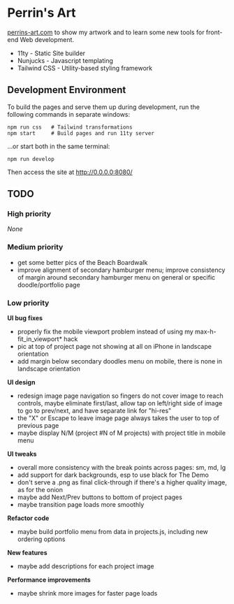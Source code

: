 # Perrin's Art

[perrins-art.com](https://perrins-art.com/)
to show my artwork and to learn some new tools for front-end Web development.

- 11ty - Static Site builder
- Nunjucks - Javascript templating
- Tailwind CSS - Utility-based styling framework


## Development Environment

To build the pages and serve them up during development, run the following commands in separate windows:

    npm run css   # Tailwind transformations
    npm start     # Build pages and run 11ty server

...or start both in the same terminal:

    npm run develop

Then access the site at http://0.0.0.0:8080/


## TODO

### High priority
_None_

### Medium priority
- get some better pics of the Beach Boardwalk
- improve alignment of secondary hamburger menu;
  improve consistency of margin around secondary hamburger menu
  on general or specific doodle/portfolio page

### Low priority

**UI bug fixes**
- properly fix the mobile viewport problem instead of using my max-h-fit_in_viewport* hack
- pic at top of project page not showing at all on iPhone in landscape orientation
- add margin below secondary doodles menu on mobile, there is none in landscape orientation

**UI design**
- redesign image page navigation so fingers do not cover image to reach controls,
  maybe eliminate first/last, allow tap on left/right side of image to go to
  prev/next, and have separate link for "hi-res"
- the "X" or Escape to leave image page always takes the user to top of previous page
- maybe display N/M (project #N of M projects) with project title in mobile menu

**UI tweaks**
- overall more consistency with the break points across pages: sm, md, lg
- add support for dark backgrounds, esp to use black for The Demo
- don't serve a .png as final click-through if there's a higher quality image, as for the onion
- maybe add Next/Prev buttons to bottom of project pages
- maybe transition page loads more smoothly

**Refactor code**
- maybe build portfolio menu from data in projects.js, including new ordering options

**New features**
- maybe add descriptions for each project image

**Performance improvements**
- maybe shrink more images for faster page loads
